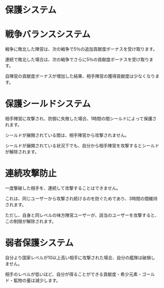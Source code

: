 # 保護システム

# 戦争バランスシステム

戦争に敗北した陣営は、次の戦争で5％の追加貢献度ボーナスを受け取ります。

連続で敗北した場合は、次の戦争でさらに5％の貢献度ボーナスを受け取ります。

自陣営の貢献度ボーナスが増加した結果、相手陣営の獲得貢献度は少なくなります。

# 保護シールドシステム

相手陣営に攻撃され、防御に失敗した場合、1時間の間シールドによって保護されます。

シールドが展開されている間は、相手陣営から攻撃されません。

シールドが展開されている状況下でも、自分から相手陣営を攻撃するとシールドが解除されます。

# 連続攻撃防止
一度撃破した相手を、連続して攻撃することはできません。

これは、同じユーザーから攻撃され続けるのを防ぐためであり、3時間の間維持されます。

ただし、自身と同レベルの味方陣営ユーザーが、該当のユーザーを攻撃すると、この制限が解除されます。

# 弱者保護システム

自分より国家レベルが10以上高い相手に攻撃された場合、自分の艦隊は破損しません。

相手のレベルが低いほど、自分が得ることができる貢献度・希少元素・ゴールド・鉱物の量は減少します。